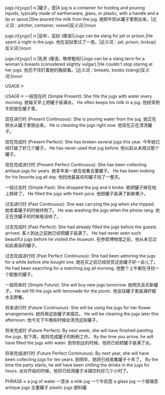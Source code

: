 jugs:/dʒʌɡz/| n.|罐子，壶|A jug is a container for holding and pouring liquids, typically made of earthenware, glass, or plastic, with a handle and a lip or spout.|She poured the milk from the jug. 她把牛奶从罐子里倒出来。|近义词：pitcher, container, vessel|反义词:|noun


jugs:/dʒʌɡz/| n.|监牢，监狱 (俚语)|Jugs can be slang for jail or prison.|He spent a night in the jugs. 他在监狱里过了一夜。|近义词：jail, prison, lockup|反义词:|noun


jugs:/dʒʌɡz/| n.|乳房 (俚语，略带粗俗)|Jugs can be a slang term for a woman's breasts (considered slightly vulgar).|He couldn't stop staring at her jugs. 他忍不住盯着她的胸部看。|近义词：breasts, boobs (slang)|反义词:|noun


USAGE->

USAGE->
一般现在时 (Simple Present):
She fills the jugs with water every morning. 她每天早上把罐子装满水。
He often keeps his milk in a jug. 他经常把牛奶放在罐子里。

现在进行时 (Present Continuous):
She is pouring water from the jug. 她正在把水从罐子里倒出来。
He is cleaning the jugs right now. 他现在正在清洗罐子。

现在完成时 (Present Perfect):
She has broken several jugs this year. 今年她已经打破了好几个罐子。
He has never used that jug before. 他以前从未用过那个罐子。

现在完成进行时 (Present Perfect Continuous):
She has been collecting antique jugs for years.  她多年来一直在收集古董罐子。
He has been looking for his favorite jug all day. 他找他最喜欢的罐子找了一整天。

一般过去时 (Simple Past):
She dropped the jug and it broke. 她把罐子掉在地上摔碎了。
He filled the jugs with fresh juice. 他把罐子装满了新鲜果汁。

过去进行时 (Past Continuous):
She was carrying the jug when she tripped. 她拿着罐子的时候绊倒了。
He was washing the jugs when the phone rang. 他正在洗罐子的时候电话响了。

过去完成时 (Past Perfect):
She had already filled the jugs before the guests arrived. 客人到达之前她已经把罐子装满了。
He had never seen such beautiful jugs before he visited the museum. 在参观博物馆之前，他从未见过如此美丽的罐子。

过去完成进行时 (Past Perfect Continuous):
She had been admiring the jugs for a while before she bought one.  她在买之前已经欣赏这些罐子好一会儿了。
He had been searching for a matching jug all morning. 他整个上午都在寻找一个配套的罐子。

一般将来时 (Simple Future):
She will buy new jugs tomorrow. 她明天会买新罐子。
He will fill the jugs with lemonade for the picnic. 他会往罐子里装满柠檬水去野餐。

将来进行时 (Future Continuous):
She will be using the jugs for her flower arrangements. 她将用这些罐子来插花。
He will be cleaning the jugs later this afternoon. 他今天下午晚些时候会清洗这些罐子。

将来完成时 (Future Perfect):
By next week, she will have finished painting the jugs. 到下周，她将完成罐子的粉刷工作。
By the time you arrive, he will have filled the jugs with water.  到你到达的时候，他将已经把罐子装满了水。

将来完成进行时 (Future Perfect Continuous):
By next year, she will have been collecting jugs for ten years. 到明年，她将已经收集罐子十年了。
By the time the party starts, he will have been chilling the drinks in the jugs for hours. 派对开始的时候，他将已经用罐子冰镇饮料好几个小时了。


PHRASE->
a jug of water 一壶水
a milk jug 一个牛奶壶
a glass jug 一个玻璃壶
antique jugs 古董罐子
plastic jugs 塑料罐
